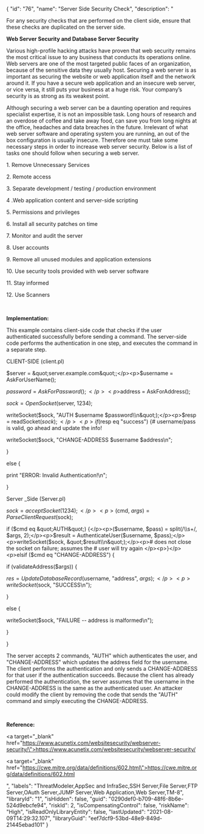 {
  "id": "76",
  "name": "Server Side Security Check",
  "description": "<p>For any security checks that are performed on the client side, ensure that these checks are duplicated on the server side. </p><p><b>Web Server Security and Database Server Security</b></p><p>Various high-profile hacking attacks have proven that web security remains the most critical issue to any business that conducts its operations online. Web servers are one of the most targeted public faces of an organization, because of the sensitive data they usually host. Securing a web server is as important as securing the website or web application itself and the network around it. If you have a secure web application and an insecure web server, or vice versa, it still puts your business at a huge risk. Your company’s security is as strong as its weakest point.</p><p>Although securing a web server can be a daunting operation and requires specialist expertise, it is not an impossible task. Long hours of research and an overdose of coffee and take away food, can save you from long nights at the office, headaches and data breaches in the future. Irrelevant of what web server software and operating system you are running, an out of the box configuration is usually insecure. Therefore one must take some necessary steps in order to increase web server security. Below is a list of tasks one should follow when securing a web server.</p><p>1. Remove Unnecessary Services</p><p>2. Remote access</p><p>3. Separate development / testing / production environment</p><p>4 .Web application content and server-side scripting</p><p>5. Permissions and privileges</p><p>6. Install all security patches on time</p><p>7. Monitor and audit the server</p><p>8. User accounts</p><p>9. Remove all unused modules and application extensions</p><p>10. Use security tools provided with web server software</p><p>11. Stay informed</p><p>12. Use Scanners</p><p><br /></p><p><b>Implementation:</b></p><p>This example contains client-side code that checks if the user authenticated successfully before sending a command. The server-side code performs the authentication in one step, and executes the command in a separate step.</p><p>CLIENT-SIDE (client.pl)</p><p>$server = &quot;server.example.com&quot;;</p><p>$username = AskForUserName();</p><p>$password = AskForPassword();</p><p>$address = AskForAddress();</p><p>$sock = OpenSocket($server, 1234);</p><p>writeSocket($sock, &quot;AUTH $username $password\\n&quot;);</p><p>$resp = readSocket($sock);</p><p>if ($resp eq &quot;success&quot;) {# username/pass is valid, go ahead and update the info! </p><p>writeSocket($sock, &quot;CHANGE-ADDRESS $username $address\\n&quot;;</p><p>}</p><p>else {</p><p>print &quot;ERROR: Invalid Authentication!\\n&quot;;</p><p>}</p><p>Server _Side (Server.pl)</p><p>$sock = acceptSocket(1234);</p><p>($cmd, $args) = ParseClientRequest($sock);</p><p>if ($cmd eq &quot;AUTH&quot;) {</p><p>($username, $pass) = split(/\\s+/, $args, 2);</p><p>$result = AuthenticateUser($username, $pass);</p><p>writeSocket($sock, &quot;$result\\n&quot;);</p><p># does not close the socket on failure; assumes the # user will try again </p><p>}</p><p>elsif ($cmd eq &quot;CHANGE-ADDRESS&quot;) {</p><p>if (validateAddress($args)) {</p><p>$res = UpdateDatabaseRecord($username, &quot;address&quot;, $args);</p><p>writeSocket($sock, &quot;SUCCESS\\n&quot;);</p><p>}</p><p>else {</p><p>writeSocket($sock, &quot;FAILURE -- address is malformed\\n&quot;);</p><p>}</p><p>}</p><p>The server accepts 2 commands, &quot;AUTH&quot; which authenticates the user, and &quot;CHANGE-ADDRESS&quot; which updates the address field for the username. The client performs the authentication and only sends a CHANGE-ADDRESS for that user if the authentication succeeds. Because the client has already performed the authentication, the server assumes that the username in the CHANGE-ADDRESS is the same as the authenticated user. An attacker could modify the client by removing the code that sends the &quot;AUTH&quot; command and simply executing the CHANGE-ADDRESS.</p><p><br /></p><p><b>Reference:</b></p><p><a target=\"_blank\" href=\"https://www.acunetix.com/websitesecurity/webserver-security/\">https://www.acunetix.com/websitesecurity/webserver-security/</a></p><p><a target=\"_blank\" href=\"https://cwe.mitre.org/data/definitions/602.html\">https://cwe.mitre.org/data/definitions/602.html</a></p>",
  "labels": "ThreatModeler,AppSec and InfraSec,SSH Server,File Server,FTP Server,OAuth Server,JUMP Server,Web Application,Web Server,TM-8",
  "libraryId": "1",
  "isHidden": false,
  "guid": "0290def0-b709-48f6-8b6e-524d9ebcfe94",
  "riskId": 2,
  "isCompensatingControl": false,
  "riskName": "High",
  "isReadOnlyLibraryEntity": false,
  "lastUpdated": "2021-08-09T14:29:32.107",
  "libraryGuid": "eef7dcf9-53bd-48e9-849d-21445ebad101"
}